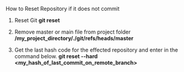 How to Reset Repository if it does not commit

1. Reset Git **git reset**

2. Remove master or main file from project folder
   **/my_project_directory/./git/refs/heads/master**

3. Get the last hash code for the effected repository and enter in the command below.
   **git reset --hard <my_hash_of_last_commit_on_remote_branch>**
